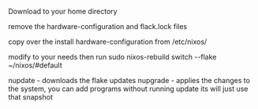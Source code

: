 Download to your home directory 

remove the hardware-configuration and flack.lock files 

copy over the install hardware-configuration from /etc/nixos/

modify to your needs then run sudo nixos-rebuild switch --flake ~/nixos/#default

nupdate - downloads the flake updates
nupgrade - applies the changes to the system, you can add programs without running update its will just use that snapshot

